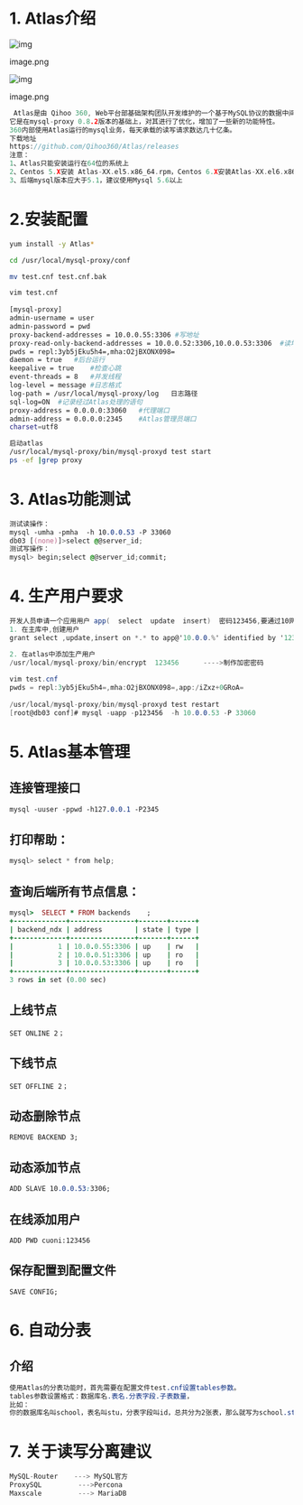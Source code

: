 # 1. Atlas介绍

![img](https:////upload-images.jianshu.io/upload_images/16956686-24b9752549843352.png?imageMogr2/auto-orient/strip|imageView2/2/w/567/format/webp)

image.png



![img](https:////upload-images.jianshu.io/upload_images/16956686-dce5742c72a16dac.png?imageMogr2/auto-orient/strip|imageView2/2/w/546/format/webp)

image.png



```cpp
 Atlas是由 Qihoo 360, Web平台部基础架构团队开发维护的一个基于MySQL协议的数据中间层项目。
它是在mysql-proxy 0.8.2版本的基础上，对其进行了优化，增加了一些新的功能特性。
360内部使用Atlas运行的mysql业务，每天承载的读写请求数达几十亿条。
下载地址
https://github.com/Qihoo360/Atlas/releases
注意：
1、Atlas只能安装运行在64位的系统上
2、Centos 5.X安装 Atlas-XX.el5.x86_64.rpm，Centos 6.X安装Atlas-XX.el6.x86_64.rpm。
3、后端mysql版本应大于5.1，建议使用Mysql 5.6以上
```

# 2.安装配置



```bash
yum install -y Atlas*

cd /usr/local/mysql-proxy/conf

mv test.cnf test.cnf.bak

vim test.cnf
 
[mysql-proxy]
admin-username = user
admin-password = pwd
proxy-backend-addresses = 10.0.0.55:3306 #写地址
proxy-read-only-backend-addresses = 10.0.0.52:3306,10.0.0.53:3306  #读地址
pwds = repl:3yb5jEku5h4=,mha:O2jBXONX098=
daemon = true   #后台运行
keepalive = true	#检查心跳
event-threads = 8	#并发线程
log-level = message	#日志格式
log-path = /usr/local/mysql-proxy/log	日志路径
sql-log=ON	#记录经过Atlas处理的语句
proxy-address = 0.0.0.0:33060	#代理端口
admin-address = 0.0.0.0:2345	#Atlas管理员端口
charset=utf8

启动atlas
/usr/local/mysql-proxy/bin/mysql-proxyd test start
ps -ef |grep proxy
```

# 3. Atlas功能测试



```css
测试读操作：
mysql -umha -pmha  -h 10.0.0.53 -P 33060 
db03 [(none)]>select @@server_id;
测试写操作：
mysql> begin;select @@server_id;commit;
```

# 4. 生产用户要求



```csharp
开发人员申请一个应用用户 app(  select  update  insert)  密码123456,要通过10网段登录
1. 在主库中,创建用户
grant select ,update,insert on *.* to app@'10.0.0.%' identified by '123456';

2. 在atlas中添加生产用户
/usr/local/mysql-proxy/bin/encrypt  123456      ---->制作加密密码
    
vim test.cnf
pwds = repl:3yb5jEku5h4=,mha:O2jBXONX098=,app:/iZxz+0GRoA=
    
/usr/local/mysql-proxy/bin/mysql-proxyd test restart
[root@db03 conf]# mysql -uapp -p123456  -h 10.0.0.53 -P 33060
```

# 5. Atlas基本管理

## 连接管理接口



```css
mysql -uuser -ppwd -h127.0.0.1 -P2345
```

## 打印帮助：



```csharp
mysql> select * from help;
```

## 查询后端所有节点信息：



```ruby
mysql>  SELECT * FROM backends    ;
+-------------+----------------+-------+------+
| backend_ndx | address        | state | type |
+-------------+----------------+-------+------+
|           1 | 10.0.0.55:3306 | up    | rw   |
|           2 | 10.0.0.51:3306 | up    | ro   |
|           3 | 10.0.0.53:3306 | up    | ro   |
+-------------+----------------+-------+------+
3 rows in set (0.00 sec)
```

## 上线节点

```
SET ONLINE 2；
```

## 下线节点

```
SET OFFLINE 2；
```

## 动态删除节点

```undefined
REMOVE BACKEND 3;
```

## 动态添加节点

```css
ADD SLAVE 10.0.0.53:3306;
```

## 在线添加用户

```
ADD PWD cuoni:123456
```

## 保存配置到配置文件

```undefined
SAVE CONFIG;
```



# 6. 自动分表

## 介绍



```css
使用Atlas的分表功能时，首先需要在配置文件test.cnf设置tables参数。
tables参数设置格式：数据库名.表名.分表字段.子表数量，
比如：
你的数据库名叫school，表名叫stu，分表字段叫id，总共分为2张表，那么就写为school.stu.id.2，如果还有其他的分表，以逗号分隔即可。
```

# 7. 关于读写分离建议



```rust
MySQL-Router    ---> MySQL官方
ProxySQL         --->Percona
Maxscale         ---> MariaDB
```

